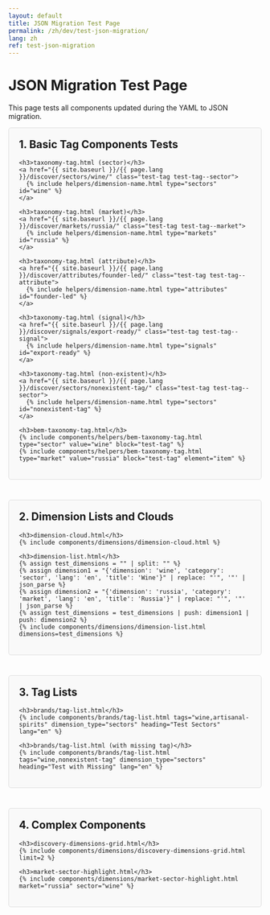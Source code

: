 ```yaml
---
layout: default
title: JSON Migration Test Page
permalink: /zh/dev/test-json-migration/
lang: zh
ref: test-json-migration
---
```


<div class="container">
  <h1>JSON Migration Test Page</h1>
  <p>This page tests all components updated during the YAML to JSON migration.</p>

  <section class="test-section">
    <h2>1. Basic Tag Components Tests</h2>

    <h3>taxonomy-tag.html (sector)</h3>
    <a href="{{ site.baseurl }}/{{ page.lang }}/discover/sectors/wine/" class="test-tag test-tag--sector">
      {% include helpers/dimension-name.html type="sectors" id="wine" %}
    </a>

    <h3>taxonomy-tag.html (market)</h3>
    <a href="{{ site.baseurl }}/{{ page.lang }}/discover/markets/russia/" class="test-tag test-tag--market">
      {% include helpers/dimension-name.html type="markets" id="russia" %}
    </a>

    <h3>taxonomy-tag.html (attribute)</h3>
    <a href="{{ site.baseurl }}/{{ page.lang }}/discover/attributes/founder-led/" class="test-tag test-tag--attribute">
      {% include helpers/dimension-name.html type="attributes" id="founder-led" %}
    </a>

    <h3>taxonomy-tag.html (signal)</h3>
    <a href="{{ site.baseurl }}/{{ page.lang }}/discover/signals/export-ready/" class="test-tag test-tag--signal">
      {% include helpers/dimension-name.html type="signals" id="export-ready" %}
    </a>

    <h3>taxonomy-tag.html (non-existent)</h3>
    <a href="{{ site.baseurl }}/{{ page.lang }}/discover/sectors/nonexistent-tag/" class="test-tag test-tag--sector">
      {% include helpers/dimension-name.html type="sectors" id="nonexistent-tag" %}
    </a>

    <h3>bem-taxonomy-tag.html</h3>
    {% include components/helpers/bem-taxonomy-tag.html type="sector" value="wine" block="test-tag" %}
    {% include components/helpers/bem-taxonomy-tag.html type="market" value="russia" block="test-tag" element="item" %}
  </section>

  <section class="test-section">
    <h2>2. Dimension Lists and Clouds</h2>

    <h3>dimension-cloud.html</h3>
    {% include components/dimensions/dimension-cloud.html %}

    <h3>dimension-list.html</h3>
    {% assign test_dimensions = "" | split: "" %}
    {% assign dimension1 = "{'dimension': 'wine', 'category': 'sector', 'lang': 'en', 'title': 'Wine'}" | replace: "'", '"' | json_parse %}
    {% assign dimension2 = "{'dimension': 'russia', 'category': 'market', 'lang': 'en', 'title': 'Russia'}" | replace: "'", '"' | json_parse %}
    {% assign test_dimensions = test_dimensions | push: dimension1 | push: dimension2 %}
    {% include components/dimensions/dimension-list.html dimensions=test_dimensions %}
  </section>

  <section class="test-section">
    <h2>3. Tag Lists</h2>

    <h3>brands/tag-list.html</h3>
    {% include components/brands/tag-list.html tags="wine,artisanal-spirits" dimension_type="sectors" heading="Test Sectors" lang="en" %}

    <h3>brands/tag-list.html (with missing tag)</h3>
    {% include components/brands/tag-list.html tags="wine,nonexistent-tag" dimension_type="sectors" heading="Test with Missing" lang="en" %}
  </section>

  <section class="test-section">
    <h2>4. Complex Components</h2>

    <h3>discovery-dimensions-grid.html</h3>
    {% include components/dimensions/discovery-dimensions-grid.html limit=2 %}

    <h3>market-sector-highlight.html</h3>
    {% include components/dimensions/market-sector-highlight.html market="russia" sector="wine" %}
  </section>
</div>

<style>
  .test-section {
    margin-bottom: 40px;
    padding: 20px;
    border: 1px solid #ddd;
    border-radius: 5px;
    background-color: #f9f9f9;
  }
  h2 {
    margin-top: 0;
  }
  h3 {
    margin-top: 30px;
    padding-top: 10px;
    border-top: 1px dashed #ccc;
  }
</style>
